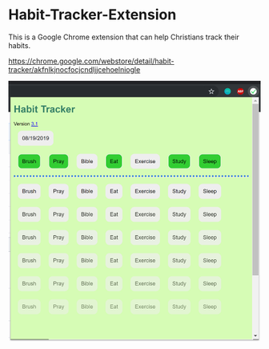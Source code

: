 # Habit-Tracker-Extension
This is a Google Chrome extension that can help Christians track their habits. 

https://chrome.google.com/webstore/detail/habit-tracker/akfnlkjnocfocjcndljjcehoelniogle

![](chromeExten.PNG)
